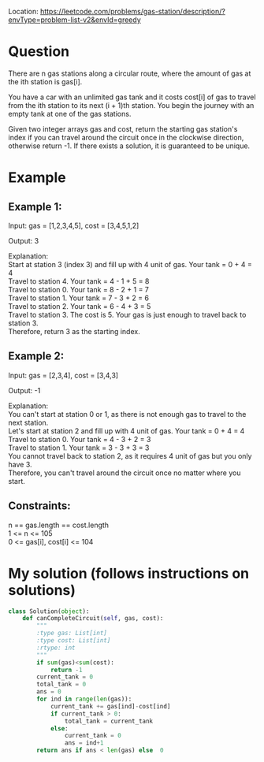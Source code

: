 Location: https://leetcode.com/problems/gas-station/description/?envType=problem-list-v2&envId=greedy
# Question
There are n gas stations along a circular route, where the amount of gas at the ith station is gas[i].

You have a car with an unlimited gas tank and it costs cost[i] of gas to travel from the ith station to its next (i + 1)th station. You begin the journey with an empty tank at one of the gas stations.

Given two integer arrays gas and cost, return the starting gas station's index if you can travel around the circuit once in the clockwise direction, otherwise return -1. If there exists a solution, it is guaranteed to be unique.
 
# Example

## Example 1:

Input: gas = [1,2,3,4,5], cost = [3,4,5,1,2]

Output: 3

Explanation:\
Start at station 3 (index 3) and fill up with 4 unit of gas. Your tank = 0 + 4 = 4\
Travel to station 4. Your tank = 4 - 1 + 5 = 8\
Travel to station 0. Your tank = 8 - 2 + 1 = 7\
Travel to station 1. Your tank = 7 - 3 + 2 = 6\
Travel to station 2. Your tank = 6 - 4 + 3 = 5\
Travel to station 3. The cost is 5. Your gas is just enough to travel back to station 3.\
Therefore, return 3 as the starting index.

## Example 2:

Input: gas = [2,3,4], cost = [3,4,3]

Output: -1

Explanation:\
You can't start at station 0 or 1, as there is not enough gas to travel to the next station.\
Let's start at station 2 and fill up with 4 unit of gas. Your tank = 0 + 4 = 4\
Travel to station 0. Your tank = 4 - 3 + 2 = 3\
Travel to station 1. Your tank = 3 - 3 + 3 = 3\
You cannot travel back to station 2, as it requires 4 unit of gas but you only have 3.\
Therefore, you can't travel around the circuit once no matter where you start.
 

## Constraints:

n == gas.length == cost.length\
1 <= n <= 105\
0 <= gas[i], cost[i] <= 104
 

# My solution (follows instructions on solutions)
```python
class Solution(object):
    def canCompleteCircuit(self, gas, cost):
        """
        :type gas: List[int]
        :type cost: List[int]
        :rtype: int
        """
        if sum(gas)<sum(cost):
            return -1
        current_tank = 0
        total_tank = 0
        ans = 0
        for ind in range(len(gas)):
            current_tank += gas[ind]-cost[ind]
            if current_tank > 0:
                total_tank = current_tank
            else:
                current_tank = 0
                ans = ind+1
        return ans if ans < len(gas) else  0
```
